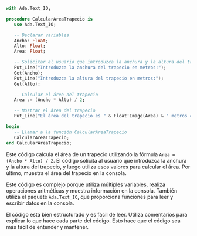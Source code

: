 ```ada
with Ada.Text_IO;

procedure CalcularAreaTrapecio is
   use Ada.Text_IO;

   -- Declarar variables
   Ancho: Float;
   Alto: Float;
   Area: Float;

   -- Solicitar al usuario que introduzca la anchura y la altura del trapecio
   Put_Line("Introduzca la anchura del trapecio en metros:");
   Get(Ancho);
   Put_Line("Introduzca la altura del trapecio en metros:");
   Get(Alto);

   -- Calcular el área del trapecio
   Area := (Ancho * Alto) / 2;

   -- Mostrar el área del trapecio
   Put_Line("El área del trapecio es " & Float'Image(Area) & " metros cuadrados.");

begin
   -- Llamar a la función CalcularAreaTrapecio
   CalcularAreaTrapecio;
end CalcularAreaTrapecio;
```

Este código calcula el área de un trapecio utilizando la fórmula `Area = (Ancho * Alto) / 2`. El código solicita al usuario que introduzca la anchura y la altura del trapecio, y luego utiliza esos valores para calcular el área. Por último, muestra el área del trapecio en la consola.

Este código es complejo porque utiliza múltiples variables, realiza operaciones aritméticas y muestra información en la consola. También utiliza el paquete `Ada.Text_IO`, que proporciona funciones para leer y escribir datos en la consola.

El código está bien estructurado y es fácil de leer. Utiliza comentarios para explicar lo que hace cada parte del código. Esto hace que el código sea más fácil de entender y mantener.